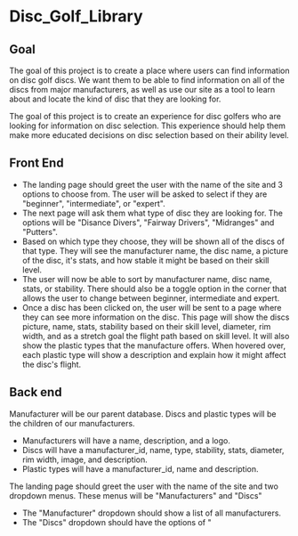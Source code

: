 # Disc_Golf_Library

## Goal
The goal of this project is to create a place where users can find information on disc golf discs. We want them to be able to find information on all of the discs from major manufacturers, as well as use our site as a tool to learn about and locate the kind of disc that they are looking for.

The goal of this project is to create an experience for disc golfers who are looking for information on disc selection. This experience should help them make more educated decisions on disc selection based on their ability level.

## Front End

* The landing page should greet the user with the name of the site and 3 options to choose from. The user will be asked to select if they are "beginner", "intermediate", or "expert".
* The next page will ask them what type of disc they are looking for. The options will be "Disance Divers", "Fairway Drivers", "Midranges" and "Putters".
* Based on which type they choose, they will be shown all of the discs of that type. They will see the manufacturer name, the disc name, a picture of the disc, it's stats, and how stable it might be based on their skill level.
* The user will now be able to sort by manufacturer name, disc name, stats, or stability. There should also be a toggle option in the corner that allows the user to change between beginner, intermediate and expert.
* Once a disc has been clicked on, the user will be sent to a page where they can see more information on the disc. This page will show the discs picture, name, stats, stability based on their skill level, diameter, rim width, and as a stretch goal the flight path based on skill level. It will also show the plastic types that the manufacture offers. When hovered over, each plastic type will show a description and explain how it might affect the disc's flight.

## Back end

Manufacturer will be our parent database. Discs and plastic types will be the children of our manufacturers.
* Manufacturers will have a name, description, and a logo.
* Discs will have a manufacturer_id, name, type, stability, stats, diameter, rim width, image, and description.
* Plastic types will have a manufacturer_id, name and description.



The landing page should greet the user with the name of the site and two dropdown menus. These menus will be "Manufacturers" and "Discs"
* The "Manufacturer" dropdown should show a list of all manufacturers.
* The "Discs" dropdown should have the options of "
